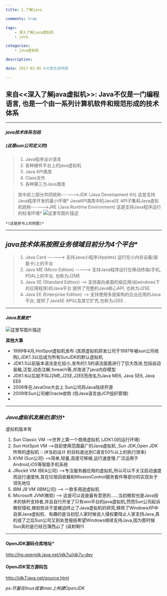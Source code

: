```yaml
---
title: 1.了解java

comments: true    

tags: 
    - 深入了解java虚拟机
    - java

categories: 
    - java虚拟机

description:

date: 2017-02-05 #文章生成時間
   
---
```



来自<<深入了解java虚拟机>>:
Java不仅是一门编程语言, 也是一个由一系列计算机软件和规范形成的技术体系
--------------------------------------

***

##### **java技术体系包括** 
##### (这是sun公司定义的)

> 1. Java程序设计语言
> 2. 各种硬件平台上的java虚拟机
> 3. Java API类库
> 4. Class文件
> 5. 各种第三方Java类库

>其中前三部分共同统称------>JDK   (Java Development Kit)  这是支持Java程序开发的最小环境*
>JavaAPI类库中的JavaSE API子集和Java虚拟机统称------>JRE  (Java Runtime Environment) 这是支持Java程序运行的标准环境*
![这里写图片描述](http://img.blog.csdn.net/20161214190258788?watermark/2/text/aHR0cDovL2Jsb2cuY3Nkbi5uZXQvYW55YW8xMTIyMzM=/font/5a6L5L2T/fontsize/400/fill/I0JBQkFCMA==/dissolve/70/gravity/SouthEast)



    *(这是原书上的附图)*
----------
##  *java技术体系按照业务领域目前分为4个平台**

> 1. Java Card ------> 支持Java小程序(Applets) 运行在小内存设备(智能卡)上的平台
> 2. Java ME (Micro Edition) -----> 支持Java程序运行在移动终端(手机, PDA)上的平台, 也称为J2ME
> 3. Java SE (Standard Edition) --> 支持面向桌面的级应用(如windows下的应用程序)的Java平台 提供了完整的Java核心API, 也称为J2SE
> 4. Java EE (Enterprise Edition) --> 支持使用多层架构的企业应用的Java平台, 提供了JavaSE API以及其它扩充,也称为J2EE .


----------
#### *Java发展史**
![这里写图片描述](http://img.blog.csdn.net/20161214192716089?watermark/2/text/aHR0cDovL2Jsb2cuY3Nkbi5uZXQvYW55YW8xMTIyMzM=/font/5a6L5L2T/fontsize/400/fill/I0JBQkFCMA==/dissolve/70/gravity/SouthEast)

**其他大事**


 - 1999年4月,HotSpot虚拟机发布 (其原虚拟机研发公司于1997年被sun公司收购),JDK1.3以后成为所有SunJDK的默认虚拟机
 - JDK1.5以前版本语法变化较小,发布的1.5的语法层面进行了巨大改进,包括自动装箱,泛型,动态注解,foreach等,并改进了java内存模型
 - JDK1.6以后就不叫J2ME,J2SE,J2EE而改名为Java ME6, Java SE6, Java EE6
 - 2006年在JavaOne大会上 Sun公司将Java陆续开源
 - 2009年Sun公司被Oracle收购 (但Java语言由JCP组织管理)
 - 


----------
### *Java虚拟机发展史(部分)**
虚拟机版本有
 1. Sun Classic VM -->世界上第一个商用虚拟机 (JDK1.0的运行环境)
 2. Sun HotSpot VM -->目前使用范围最广的Java虚拟机 ,Sun JDK,Open JDK所带的虚拟机 :: (#当初设计               的目标是达到C语言50%以上的执行效率)
 3. KVM (Sun公司) -->简单,轻量,高度可移植,运行速度慢.广泛运用于Android,iOS等智能手机系统
 4. JRockit VM (BEA公司) -->专注服务器应用的虚拟机,所以可以不关注启动速度而运行速度快,其在垃圾回收器和MissionControl服务套件等部分的实现处于领先地位
 5. IBM J9 VM (IBM公司) --> 一款多用途虚拟机
 6. Microsoft JVM(微软) --> 这是可以说是最有意思的......当初微软也是Java技术的铁杆支持者,并且自行开发了只有win平台的java虚拟机,然而Sun公司起诉微软侵权,微软败诉于是被迫终止了Java虚拟机的研究,移除了WindowsXP中自家Java虚拟机．有趣的是当初怼人家时候说人侵权要阻止人家支持Java,真的成了之后Sun公司又到处登报纸希望Windows继续支持Java,因为那时候Sun真的是已经日薄西山了 (讽刺啊!!)


----------
#### **OpenJDK源码仓库地址***
http://hg.openjdk.java.net/jdk7u/jdk7u-dev

#### **OpenJDK官方源码包**
http://jdk7.java.net/source.html

*ps:尽量在linux或者mac上构建OpenJDK*